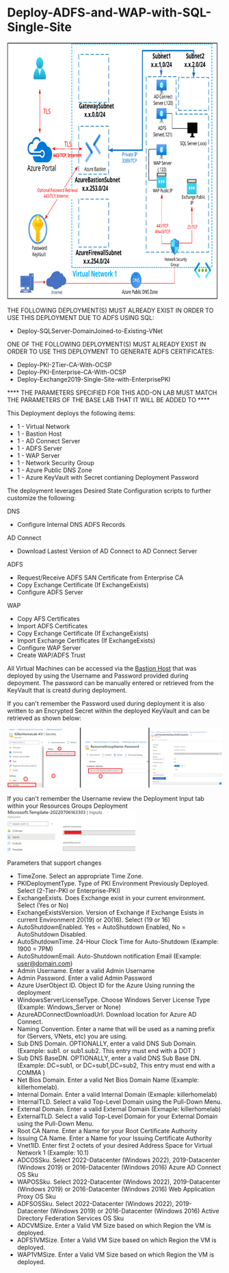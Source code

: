 # Deploy-ADFS-and-WAP-with-SQL-Single-Site
<img src="./x_Images/ADFSSingleSiteSQL.svg" height="600" width="800"/>

THE FOLLOWING DEPLOYMENT(S) MUST ALREADY EXIST IN ORDER TO USE THIS DEPLOYMENT DUE TO ADFS USING SQL:

- Deploy-SQLServer-DomainJoined-to-Existing-VNet

ONE OF THE FOLLOWING DEPLOYMENT(S) MUST ALREADY EXIST IN ORDER TO USE THIS DEPLOYMENT TO GENERATE ADFS CERTIFICATES:

- Deploy-PKI-2Tier-CA-With-OCSP
- Deploy-PKI-Enterprise-CA-With-OCSP
- Deploy-Exchange2019-Single-Site-with-EnterprisePKI


**** THE PARAMETERS SPECIFIED FOR THIS ADD-ON LAB MUST MATCH THE PARAMETERS OF THE BASE LAB THAT IT WILL BE ADDED TO ****

This Deployment deploys the following items:

- 1 - Virtual Network
- 1 - Bastion Host
- 1 - AD Connect Server
- 1 - ADFS Server
- 1 - WAP Server
- 1 - Network Security Group
- 1 - Azure Public DNS Zone
- 1 - Azure KeyVault with Secret contianing Deployment Password

The deployment leverages Desired State Configuration scripts to further customize the following:

DNS
- Configure Internal DNS ADFS Records

AD Connect
- Download Lastest Version of AD Connect to AD Connect Server

ADFS
- Request/Receive ADFS SAN Certificate from Enterprise CA
- Copy Exchange Certificate (If ExchangeExists)
- Configure ADFS Server

WAP
- Copy AFS Certificates
- Import ADFS Certificates
- Copy Exchange Certificate (If ExchangeExists)
- Import Exchange Certificates (If ExchangeExists)
- Configure WAP Server
- Create WAP/ADFS Trust

All Virtual Machines can be accessed via the [Bastion Host](https://docs.microsoft.com/en-us/azure/bastion/bastion-overview) that was deployed by using the Username and Password provided during depoyment.  The password can be manually entered or retrieved from the KeyVault that is creatd during deployment.

If you can't remember the Password used during deployment it is also written to an Encrypted Secret within the deployed KeyVault and can be retrieved as shown below:

<img src="./x_Images/DeploymentPassword.png" width="600"/>

If you can't remember the Username review the Deployment Input tab within your Resources Groups Deployment
<img src="./x_Images/DeploymentUsername.png" width="300"/>

Parameters that support changes
- TimeZone.  Select an appropriate Time Zone.
- PKIDeploymentType.  Type of PKI Environment Previously Deployed.  Select (2-Tier-PKI or Enterprise-PKI)
- ExchangeExists.  Does Exchange exist in your current environment.  Select (Yes or No)
- ExchangeExistsVersion.  Version of Exchange if Exchange Esists in current Environment 20(19) or 20(16).  Select (19 or 16)
- AutoShutdownEnabled.  Yes = AutoShutdown Enabled, No = AutoShutdown Disabled.
- AutoShutdownTime.  24-Hour Clock Time for Auto-Shutdown (Example: 1900 = 7PM)
- AutoShutdownEmail.  Auto-Shutdown notification Email (Example:  user@domain.com)
- Admin Username.  Enter a valid Admin Username
- Admin Password.  Enter a valid Admin Password
- Azure UserObject ID.  Object ID for the Azure Using running the deployment
- WindowsServerLicenseType.  Choose Windows Server License Type (Example:  Windows_Server or None)
- AzureADConnectDownloadUrl.  Download location for Azure AD Connect.
- Naming Convention. Enter a name that will be used as a naming prefix for (Servers, VNets, etc) you are using.
- Sub DNS Domain.  OPTIONALLY, enter a valid DNS Sub Domain. (Example:  sub1. or sub1.sub2.    This entry must end with a DOT )
- Sub DNS BaseDN.  OPTIONALLY, enter a valid DNS Sub Base DN. (Example:  DC=sub1, or DC=sub1,DC=sub2,    This entry must end with a COMMA )
- Net Bios Domain.  Enter a valid Net Bios Domain Name (Example:  killerhomelab).
- Internal Domain.  Enter a valid Internal Domain (Exmaple:  killerhomelab)
- InternalTLD.  Select a valid Top-Level Domain using the Pull-Down Menu.
- External Domain.  Enter a valid External Domain (Exmaple:  killerhomelab)
- ExternalTLD.  Select a valid Top-Level Domain for your External Domain using the Pull-Down Menu.
- Root CA Name.  Enter a Name for your Root Certificate Authority
- Issuing CA Name.  Enter a Name for your Issuing Certificate Authority
- Vnet1ID.  Enter first 2 octets of your desired Address Space for Virtual Network 1 (Example:  10.1)
- ADCOSSku.  Select 2022-Datacenter (Windows 2022), 2019-Datacenter (Windows 2019) or 2016-Datacenter (Windows 2016) Azure AD Connect OS Sku
- WAPOSSku.  Select 2022-Datacenter (Windows 2022), 2019-Datacenter (Windows 2019) or 2016-Datacenter (Windows 2016) Web Application Proxy OS Sku
- ADFSOSSku.  Select 2022-Datacenter (Windows 2022), 2019-Datacenter (Windows 2019) or 2016-Datacenter (Windows 2016) Active Directory Federation Services OS Sku
- ADCVMSize.  Enter a Valid VM Size based on which Region the VM is deployed.
- ADFS1VMSize.  Enter a Valid VM Size based on which Region the VM is deployed.
- WAP1VMSize.  Enter a Valid VM Size based on which Region the VM is deployed.